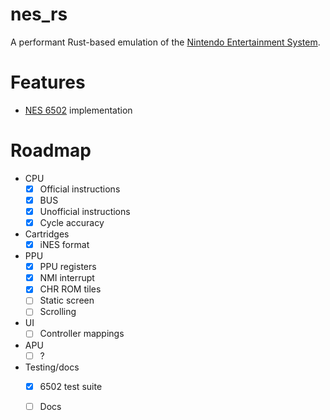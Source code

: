# nes_rs

A performant Rust-based emulation of the [Nintendo Entertainment System](https://en.wikipedia.org/wiki/Nintendo_Entertainment_System).

# Features

- [NES 6502](https://www.nesdev.org/wiki/CPU) implementation 

# Roadmap

- CPU
    - [X] Official instructions
    - [X] BUS
    - [X] Unofficial instructions
    - [X] Cycle accuracy
- Cartridges
    - [X] iNES format
- PPU
    - [X] PPU registers
    - [X] NMI interrupt
    - [X] CHR ROM tiles
    - [ ] Static screen
    - [ ] Scrolling
- UI
    - [ ] Controller mappings
- APU
    - [ ] ?
- Testing/docs
    - [X] 6502 test suite
    - [ ] Docs

